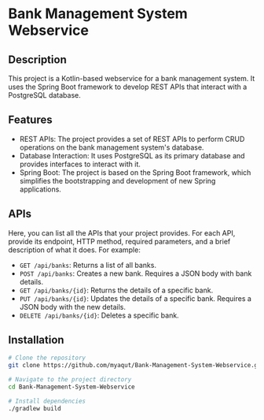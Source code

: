 # Bank Management System Webservice

## Description
This project is a Kotlin-based webservice for a bank management system. It uses the Spring Boot framework to develop REST APIs that interact with a PostgreSQL database.

## Features
- REST APIs: The project provides a set of REST APIs to perform CRUD operations on the bank management system's database.
- Database Interaction: It uses PostgreSQL as its primary database and provides interfaces to interact with it.
- Spring Boot: The project is based on the Spring Boot framework, which simplifies the bootstrapping and development of new Spring applications.

## APIs
Here, you can list all the APIs that your project provides. For each API, provide its endpoint, HTTP method, required parameters, and a brief description of what it does. For example:

- `GET /api/banks`: Returns a list of all banks.
- `POST /api/banks`: Creates a new bank. Requires a JSON body with bank details.
- `GET /api/banks/{id}`: Returns the details of a specific bank.
- `PUT /api/banks/{id}`: Updates the details of a specific bank. Requires a JSON body with the new details.
- `DELETE /api/banks/{id}`: Deletes a specific bank.

## Installation
```bash
# Clone the repository
git clone https://github.com/myaqut/Bank-Management-System-Webservice.git

# Navigate to the project directory
cd Bank-Management-System-Webservice

# Install dependencies
./gradlew build
